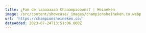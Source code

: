 ```yaml
---
title: ¿Fan de laaaaaaaa Chaaampiooons? | Heineken
image: /src/content/showcase/_images/championsheineken.co.webp
url: 'https://championsheineken.co/'
dateAdded: 2023-07-24T13:51:06.000Z
---
```


